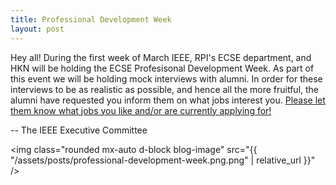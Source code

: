 ```yaml
---
title: Professional Development Week
layout: post
---
```


Hey all! During the first week of March IEEE, RPI's ECSE department, and HKN will be holding the ECSE Profesisonal Development Week. As part of this event we will be holding mock interviews with alumni. In order for these interviews to be as realistic as possible, and hence all the more fruitful, the alumni have requested you inform them on what jobs interest you. <a href="https://forms.gle/2GuLxkhFMzWH2b9QA">Please let them know what jobs you like and/or are currently applying for!</a> 

-- The IEEE Executive Committee

<img class="rounded mx-auto d-block blog-image" src="{{ "/assets/posts/professional-development-week.png.png" | relative_url }}" />